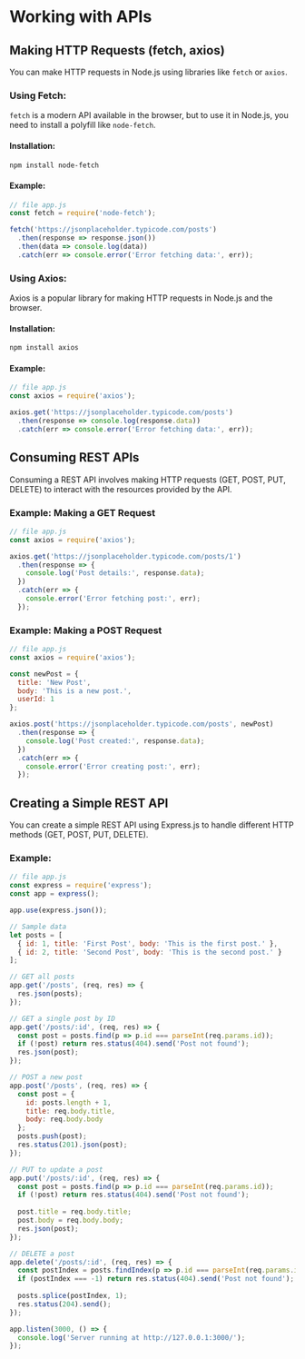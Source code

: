 # Working with APIs

## Making HTTP Requests (fetch, axios)

You can make HTTP requests in Node.js using libraries like `fetch` or `axios`.

### Using Fetch:
`fetch` is a modern API available in the browser, but to use it in Node.js, you need to install a polyfill like `node-fetch`.

#### Installation:
```bash
npm install node-fetch
```

#### Example:
```javascript
// file app.js
const fetch = require('node-fetch');

fetch('https://jsonplaceholder.typicode.com/posts')
  .then(response => response.json())
  .then(data => console.log(data))
  .catch(err => console.error('Error fetching data:', err));
```

### Using Axios:
Axios is a popular library for making HTTP requests in Node.js and the browser.

#### Installation:
```bash
npm install axios
```

#### Example:
```javascript
// file app.js
const axios = require('axios');

axios.get('https://jsonplaceholder.typicode.com/posts')
  .then(response => console.log(response.data))
  .catch(err => console.error('Error fetching data:', err));
```

## Consuming REST APIs

Consuming a REST API involves making HTTP requests (GET, POST, PUT, DELETE) to interact with the resources provided by the API.

### Example: Making a GET Request
```javascript
// file app.js
const axios = require('axios');

axios.get('https://jsonplaceholder.typicode.com/posts/1')
  .then(response => {
    console.log('Post details:', response.data);
  })
  .catch(err => {
    console.error('Error fetching post:', err);
  });
```

### Example: Making a POST Request
```javascript
// file app.js
const axios = require('axios');

const newPost = {
  title: 'New Post',
  body: 'This is a new post.',
  userId: 1
};

axios.post('https://jsonplaceholder.typicode.com/posts', newPost)
  .then(response => {
    console.log('Post created:', response.data);
  })
  .catch(err => {
    console.error('Error creating post:', err);
  });
```

## Creating a Simple REST API

You can create a simple REST API using Express.js to handle different HTTP methods (GET, POST, PUT, DELETE).

### Example:
```javascript
// file app.js
const express = require('express');
const app = express();

app.use(express.json());

// Sample data
let posts = [
  { id: 1, title: 'First Post', body: 'This is the first post.' },
  { id: 2, title: 'Second Post', body: 'This is the second post.' }
];

// GET all posts
app.get('/posts', (req, res) => {
  res.json(posts);
});

// GET a single post by ID
app.get('/posts/:id', (req, res) => {
  const post = posts.find(p => p.id === parseInt(req.params.id));
  if (!post) return res.status(404).send('Post not found');
  res.json(post);
});

// POST a new post
app.post('/posts', (req, res) => {
  const post = {
    id: posts.length + 1,
    title: req.body.title,
    body: req.body.body
  };
  posts.push(post);
  res.status(201).json(post);
});

// PUT to update a post
app.put('/posts/:id', (req, res) => {
  const post = posts.find(p => p.id === parseInt(req.params.id));
  if (!post) return res.status(404).send('Post not found');
  
  post.title = req.body.title;
  post.body = req.body.body;
  res.json(post);
});

// DELETE a post
app.delete('/posts/:id', (req, res) => {
  const postIndex = posts.findIndex(p => p.id === parseInt(req.params.id));
  if (postIndex === -1) return res.status(404).send('Post not found');
  
  posts.splice(postIndex, 1);
  res.status(204).send();
});

app.listen(3000, () => {
  console.log('Server running at http://127.0.0.1:3000/');
});
```